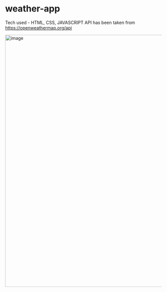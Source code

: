 # weather-app

Tech used - HTML, CSS, JAVASCRIPT
API has been taken from https://openweathermap.org/api

<img width="808" alt="image" src="https://github.com/Vipul9474/weather-app/assets/98708459/b33c3605-8ae2-4831-99d6-79f7a4b48a14">
